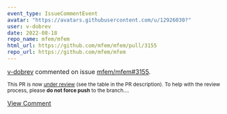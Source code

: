 ```yaml
---
event_type: IssueCommentEvent
avatar: "https://avatars.githubusercontent.com/u/12926030?"
user: v-dobrev
date: 2022-08-18
repo_name: mfem/mfem
html_url: https://github.com/mfem/mfem/pull/3155
repo_url: https://github.com/mfem/mfem
---
```


<a href='https://github.com/v-dobrev' target='_blank'>v-dobrev</a> commented on issue <a href='https://github.com/mfem/mfem/pull/3155' target='_blank'>mfem/mfem#3155</a>.

<small>This PR is now [under review](https://github.com/mfem/mfem/blob/master/CONTRIBUTING.md#pull-requests) (see the table in the PR description). To help with the review process, please **do not force push** to the branch....</small>

<a href='https://github.com/mfem/mfem/pull/3155' target='_blank'>View Comment</a>